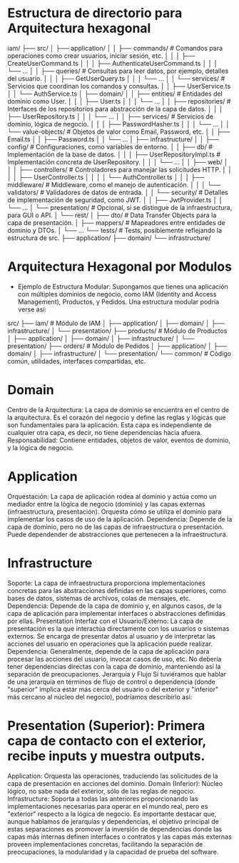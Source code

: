 # Estructura de directorio para Arquitectura hexagonal

iam/
├── src/
│   ├── application/
│   │   ├── commands/        # Comandos para operaciones como crear usuarios, iniciar sesión, etc.
│   │   │   ├── CreateUserCommand.ts
│   │   │   ├── AuthenticateUserCommand.ts
│   │   │   └── ...
│   │   ├── queries/              # Consultas para leer datos, por ejemplo, detalles del usuario.
│   │   │   ├── GetUserQuery.ts
│   │   │   └── ...
│   │   └── services/             # Servicios que coordinan los comandos y consultas.
│   │       ├── UserService.ts
│   │       └── AuthService.ts
│   ├── domain/
│   │   ├── entities/             # Entidades del dominio como User.
│   │   │   ├── User.ts
│   │   │   └── ...
│   │   ├── repositories/         # Interfaces de los repositorios para abstracción de la capa de datos.
│   │   │   ├── UserRepository.ts
│   │   │   └── ...
│   │   ├── services/             # Servicios de dominio, lógica de negocio.
│   │   │   ├── PasswordHasher.ts
│   │   │   └── ...
│   │   └── value-objects/        # Objetos de valor como Email, Password, etc.
│   │       ├── Email.ts
│   │       ├── Password.ts
│   │       └── ...
│   ├── infrastructure/
│   │   ├── config/               # Configuraciones, como variables de entorno.
│   │   ├── db/                   # Implementación de la base de datos.
│   │   │   ├── UserRepositoryImpl.ts  # Implementación concreta de UserRepository.
│   │   │   └── ...
│   │   ├── web/
│   │   │   ├── controllers/      # Controladores para manejar las solicitudes HTTP.
│   │   │   │   ├── UserController.ts
│   │   │   │   └── AuthController.ts
│   │   │   ├── middleware/       # Middleware, como el manejo de autenticación.
│   │   │   └── validators/       # Validadores de datos de entrada.
│   │   └── security/             # Detalles de implementación de seguridad, como JWT.
│   │       ├── JwtProvider.ts
│   │       └── ...
│   └── presentation/             # Opcional, si se distingue de la infraestructura, para GUI o API.
│       └── rest/
│           ├── dto/              # Data Transfer Objects para la capa de presentación.
│           ├── mappers/          # Mapeadores entre entidades de dominio y DTOs.
│           └── ...
└── tests/                         # Tests, posiblemente reflejando la estructura de src.
    ├── application/
    ├── domain/
    └── infrastructure/

# Arquitectura Hexagonal por Modulos

- Ejemplo de Estructura Modular: Supongamos que tienes una aplicación con múltiples dominios de negocio, como IAM (Identity and Access Management), Productos, y Pedidos. Una estructura modular podría verse así:

src/
├── iam/                             # Módulo de IAM
│   ├── application/
│   ├── domain/
│   ├── infrastructure/
│   └── presentation/
├── products/                        # Módulo de Productos
│   ├── application/
│   ├── domain/
│   ├── infrastructure/
│   └── presentation/
├── orders/                          # Módulo de Pedidos
│   ├── application/
│   ├── domain/
│   ├── infrastructure/
│   └── presentation/
└── common/                          # Código común, utilidades, interfaces compartidas, etc.

# Domain
Centro de la Arquitectura: La capa de dominio se encuentra en el centro de la arquitectura. Es el corazón del negocio y define las reglas y lógicas que son fundamentales para la aplicación. Esta capa es independiente de cualquier otra capa, es decir, no tiene dependencias hacia afuera.
Responsabilidad: Contiene entidades, objetos de valor, eventos de dominio, y la lógica de negocio.

# Application
Orquestación: La capa de aplicación rodea al dominio y actúa como un mediador entre la lógica de negocio (dominio) y las capas externas (infraestructura, presentación). Orquesta cómo se utiliza el dominio para implementar los casos de uso de la aplicación.
Dependencia: Depende de la capa de dominio, pero no de las capas de infraestructura o presentación. Puede dependender de abstracciones que pertenecen a la infraestructura.

# Infrastructure
Soporte: La capa de infraestructura proporciona implementaciones concretas para las abstracciones definidas en las capas superiores, como bases de datos, sistemas de archivos, colas de mensajes, etc.
Dependencia: Depende de la capa de dominio y, en algunos casos, de la capa de aplicación para implementar interfaces o abstracciones definidas por ellas.
Presentation
Interfaz con el Usuario/Externo: La capa de presentación es la que interactúa directamente con los usuarios o sistemas externos. Se encarga de presentar datos al usuario y de interpretar las acciones del usuario en operaciones que la aplicación puede realizar.
Dependencia: Generalmente, depende de la capa de aplicación para procesar las acciones del usuario, invocar casos de uso, etc. No debería tener dependencias directas con la capa de dominio, manteniendo así la separación de preocupaciones.
Jerarquía y Flujo
Si tuviéramos que hablar de una jerarquía en términos de flujo de control o dependencia (donde "superior" implica estar más cerca del usuario o del exterior y "inferior" más cercano al núcleo del negocio), podríamos describirlo así:

# Presentation (Superior): Primera capa de contacto con el exterior, recibe inputs y muestra outputs.
Application: Orquesta las operaciones, traduciendo las solicitudes de la capa de presentación en acciones del dominio.
Domain (Inferior): Núcleo lógico, no sabe nada del exterior, sólo de las reglas de negocio.
Infrastructure: Soporta a todas las anteriores proporcionando las implementaciones necesarias para operar en el mundo real, pero es "exterior" respecto a la lógica de negocio.
Es importante destacar que, aunque hablamos de jerarquías y dependencias, el objetivo principal de estas separaciones es promover la inversión de dependencias donde las capas más internas definen interfaces o contratos y las capas más externas proveen implementaciones concretas, facilitando la separación de preocupaciones, la modularidad y la capacidad de prueba del software.